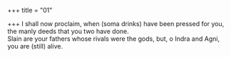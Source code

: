 +++
title = "01"

+++
I shall now proclaim, when (soma drinks) have been pressed for you, the  manly deeds that you two have done.  
Slain are your fathers whose rivals were the gods, but, o Indra and Agni,  you are (still) alive.  